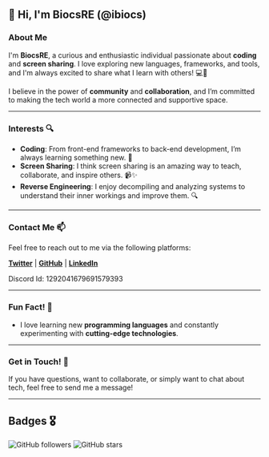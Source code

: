 
## 👋 Hi, I'm BiocsRE (@ibiocs)

### About Me

I'm **BiocsRE**, a curious and enthusiastic individual passionate about **coding** and **screen sharing**. I love exploring new languages, frameworks, and tools, and I'm always excited to share what I learn with others! 💻🚀

I believe in the power of **community** and **collaboration**, and I’m committed to making the tech world a more connected and supportive space.

---

### Interests 🔍

- **Coding**: From front-end frameworks to back-end development, I’m always learning something new. 🎯
- **Screen Sharing**: I think screen sharing is an amazing way to teach, collaborate, and inspire others. 📹✨
- **Reverse Engineering**: I enjoy decompiling and analyzing systems to understand their inner workings and improve them. 🔍

---

### Contact Me 📫

Feel free to reach out to me via the following platforms:

[**Twitter**](https://twitter.com/) | [**GitHub**](https://github.com/BiocsRe) | [**LinkedIn**](https://linkedin.com/) 

Discord Id: 1292041679691579393 

---

### Fun Fact! 🎉

- I love learning new **programming languages** and constantly experimenting with **cutting-edge technologies**.
---

### Get in Touch! 💬

If you have questions, want to collaborate, or simply want to chat about tech, feel free to send me a message!

---

## Badges 🎖️

![GitHub followers](https://img.shields.io/github/followers/BiocsRE?style=social)
![GitHub stars](https://img.shields.io/github/stars/BiocsRE?style=social)

